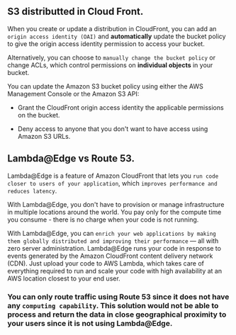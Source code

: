 ## S3 distributted in Cloud Front.

When you create or update a distribution in CloudFront, you can add an `origin access identity (OAI)` and **automatically** update the bucket policy to give the origin access identity permission to access your bucket.

Alternatively, you can choose to `manually change the bucket policy` or change ACLs, which control permissions on **individual objects** in your bucket.

You can update the Amazon S3 bucket policy using either the AWS Management Console or the Amazon S3 API:

- Grant the CloudFront origin access identity the applicable permissions on the bucket.

- Deny access to anyone that you don't want to have access using Amazon S3 URLs.

## Lambda@Edge vs Route 53.

Lambda@Edge is a feature of Amazon CloudFront that lets you `run code closer to users of your application`, which `improves performance and reduces latency`.

With Lambda@Edge, you don't have to provision or manage infrastructure in multiple locations around the world. You pay only for the compute time you consume - there is no charge when your code is not running.

With Lambda@Edge, you can `enrich your web applications by making them globally distributed and improving their performance` — all with zero server administration. Lambda@Edge runs your code in response to events generated by the Amazon CloudFront content delivery network (CDN). Just upload your code to AWS Lambda, which takes care of everything required to run and scale your code with high availability at an AWS location closest to your end user.

### **You can only route traffic using Route 53 since it does not have any `computing capability`. This solution would not be able to process and return the data in close geographical proximity to your users since it is not using Lambda@Edge.**
